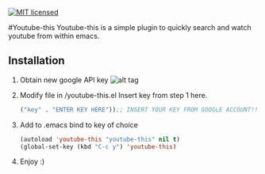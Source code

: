 [![MIT licensed](https://img.shields.io/badge/license-MIT-blue.svg)](https://raw.githubusercontent.com/hyperium/hyper/master/LICENSE)

#Youtube-this
Youtube-this is a simple plugin to quickly search and watch youtube from within emacs. 

## Installation 
1. Obtain new google API key 
![alt tag](http://imgur.com/1VkqRx7)

2. Modify file in /youtube-this.el
    Insert key from step 1 here.


    ``` lisp
    ("key" . "ENTER KEY HERE"));; INSERT YOUR KEY FROM GOOGLE ACCOUNT!!!
    ```
3. Add to .emacs
    bind to key of choice

 
    ``` lisp
    (autoload 'youtube-this "youtube-this" nil t)
    (global-set-key (kbd "C-c y") 'youtube-this)
    ```
4. Enjoy :) 